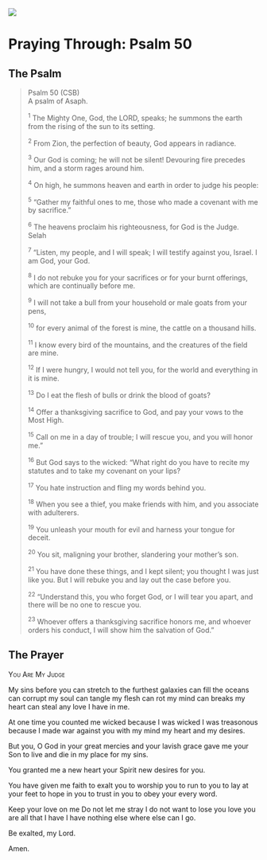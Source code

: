 <img class="intro-right" src="/images/art-paris-psalter.jpg">

# Praying Through: Psalm 50

## The Psalm

>Psalm 50 (CSB)  
><sup></sup> A psalm of Asaph. 
>
><sup>1</sup> The Mighty One, God, the LORD, speaks; he summons the earth from the rising of the sun to its setting. 
>
><sup>2</sup> From Zion, the perfection of beauty, God appears in radiance. 
>
><sup>3</sup> Our God is coming; he will not be silent! Devouring fire precedes him, and a storm rages around him. 
>
><sup>4</sup> On high, he summons heaven and earth in order to judge his people: 
>
><sup>5</sup> “Gather my faithful ones to me, those who made a covenant with me by sacrifice.” 
>
><sup>6</sup> The heavens proclaim his righteousness, for God is the Judge. Selah 
>
><sup>7</sup> “Listen, my people, and I will speak; I will testify against you, Israel. I am God, your God. 
>
><sup>8</sup> I do not rebuke you for your sacrifices or for your burnt offerings, which are continually before me. 
>
><sup>9</sup> I will not take a bull from your household or male goats from your pens, 
>
><sup>10</sup> for every animal of the forest is mine, the cattle on a thousand hills. 
>
><sup>11</sup> I know every bird of the mountains, and the creatures of the field are mine. 
>
><sup>12</sup> If I were hungry, I would not tell you, for the world and everything in it is mine. 
>
><sup>13</sup> Do I eat the flesh of bulls or drink the blood of goats? 
>
><sup>14</sup> Offer a thanksgiving sacrifice to God, and pay your vows to the Most High. 
>
><sup>15</sup> Call on me in a day of trouble; I will rescue you, and you will honor me.” 
>
><sup>16</sup> But God says to the wicked: “What right do you have to recite my statutes and to take my covenant on your lips? 
>
><sup>17</sup> You hate instruction and fling my words behind you. 
>
><sup>18</sup> When you see a thief, you make friends with him, and you associate with adulterers. 
>
><sup>19</sup> You unleash your mouth for evil and harness your tongue for deceit. 
>
><sup>20</sup> You sit, maligning your brother, slandering your mother’s son. 
>
><sup>21</sup> You have done these things, and I kept silent; you thought I was just like you. But I will rebuke you and lay out the case before you. 
>
><sup>22</sup> “Understand this, you who forget God, or I will tear you apart, and there will be no one to rescue you. 
>
><sup>23</sup> Whoever offers a thanksgiving sacrifice honors me, and whoever orders his conduct, I will show him the salvation of God.”

## The Prayer

<div style="font-variant: small-caps;">
You Are My Judge
</div>

My sins before you
  can stretch to the furthest galaxies
  can fill the oceans
  can corrupt my soul
  can tangle my flesh
  can rot my mind
  can breaks my heart
  can steal any love I have in me.

At one time
  you counted me wicked
  because I was wicked
  I was treasonous
  because I made war against you
  with my mind
  my heart
  and my desires.

But you, O God
  in your great mercies
  and your lavish grace
  gave me your Son
  to live and die
  in my place
  for my sins.

You granted me a new heart
  your Spirit
  new desires
  for you.

You have given me faith
  to exalt you
  to worship you
  to run to you
  to lay at your feet
  to hope in you
  to trust in you
  to obey your every word.

Keep your love on me
  Do not let me stray
  I do not want to lose you love
  you are all that I have
  I have nothing else
  where else can I go.

Be exalted, my Lord.

Amen.
